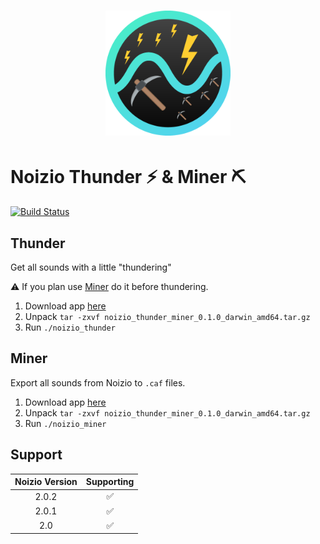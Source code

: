 # <div align="center"><img src='logo.png' height='200' alt='Logo'></div>

# Noizio Thunder :zap: & Miner :pick:

[![Build Status](https://travis-ci.com/TheMickeyMike/NoizioThunderMiner.svg?branch=master)](https://travis-ci.com/TheMickeyMike/NoizioThunderMiner)

## Thunder
Get all sounds with a little "thundering"

:warning: If you plan use [Miner](#Miner) do it before thundering.

1. Download app [here](https://github.com/TheMickeyMike/NoizioThunderMiner/releases/latest)
1. Unpack `tar -zxvf noizio_thunder_miner_0.1.0_darwin_amd64.tar.gz`
1. Run `./noizio_thunder`

## Miner
Export all sounds from Noizio to `.caf` files.

1. Download app [here](https://github.com/TheMickeyMike/NoizioThunderMiner/releases/latest)
1. Unpack `tar -zxvf noizio_thunder_miner_0.1.0_darwin_amd64.tar.gz`
1. Run `./noizio_miner`

## Support
| Noizio Version | Supporting |
|:-:|:-:|
| 2.0.2 | :white_check_mark:  |
| 2.0.1 | :white_check_mark:  |
| 2.0 | :white_check_mark:  |
